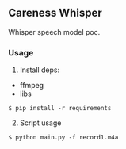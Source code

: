 Careness Whisper
---

Whisper speech model poc.

### Usage

1. Install deps:

- ffmpeg
- libs

```
$ pip install -r requirements
```

2. Script usage
```
$ python main.py -f record1.m4a
```